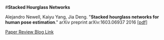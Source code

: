 #__Stacked Hourglass Networks__


Alejandro Newell, Kaiyu Yang, Jia Deng. "**Stacked hourglass networks for human pose estimation**." arXiv preprint	arXiv:1603.06937 2016 [[pdf]](https://arxiv.org/abs/1603.06937)


[Paper Review Blog Link](https://ai-rtistic.com/2022/03/09/paper-stacked-hourglass-network-for-hpe/)
